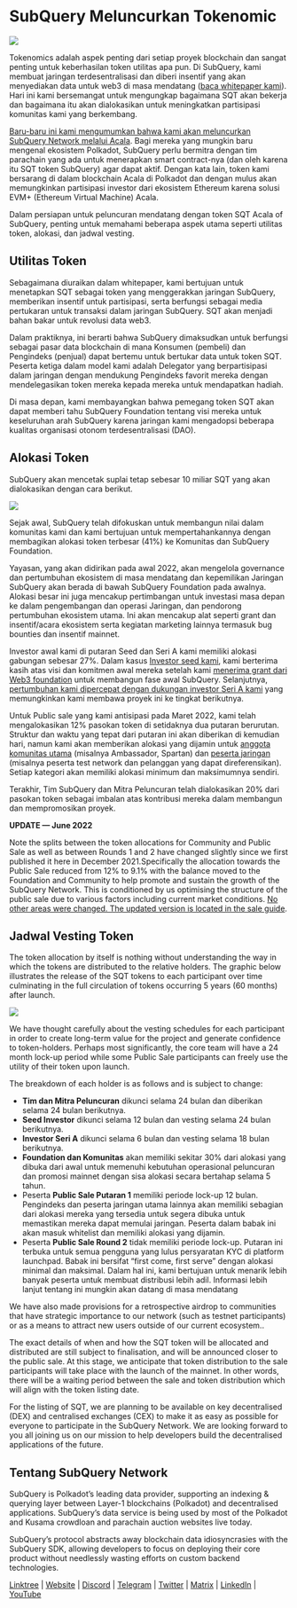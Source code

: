 # SubQuery Meluncurkan Tokenomic

![](https://miro.medium.com/max/1400/1*e42FM0TsNgOM3VacoctOzQ.png)

Tokenomics adalah aspek penting dari setiap proyek blockchain dan sangat penting untuk keberhasilan token utilitas apa pun. Di SubQuery, kami membuat jaringan terdesentralisasi dan diberi insentif yang akan menyediakan data untuk web3 di masa mendatang ([baca whitepaper kami](https://static.subquery.network/whitepaper.pdf)). Hari ini kami bersemangat untuk mengungkap bagaimana SQT akan bekerja dan bagaimana itu akan dialokasikan untuk meningkatkan partisipasi komunitas kami yang berkembang.

[Baru-baru ini kami mengumumkan bahwa kami akan meluncurkan SubQuery Network melalui Acala](./20211220-tokenomics.md). Bagi mereka yang mungkin baru mengenal ekosistem Polkadot, SubQuery perlu bermitra dengan tim parachain yang ada untuk menerapkan smart contract-nya (dan oleh karena itu SQT token SubQuery) agar dapat aktif. Dengan kata lain, token kami bersarang di dalam blockchain Acala di Polkadot dan dengan mulus akan memungkinkan partisipasi investor dari ekosistem Ethereum karena solusi EVM+ (Ethereum Virtual Machine) Acala.

Dalam persiapan untuk peluncuran mendatang dengan token SQT Acala of SubQuery, penting untuk memahami beberapa aspek utama seperti utilitas token, alokasi, dan jadwal vesting.

## Utilitas Token

Sebagaimana diuraikan dalam whitepaper, kami bertujuan untuk menetapkan SQT sebagai token yang menggerakkan jaringan SubQuery, memberikan insentif untuk partisipasi, serta berfungsi sebagai media pertukaran untuk transaksi dalam jaringan SubQuery. SQT akan menjadi bahan bakar untuk revolusi data web3.

Dalam praktiknya, ini berarti bahwa SubQuery dimaksudkan untuk berfungsi sebagai pasar data blockchain di mana Konsumen (pembeli) dan Pengindeks (penjual) dapat bertemu untuk bertukar data untuk token SQT. Peserta ketiga dalam model kami adalah Delegator yang berpartisipasi dalam jaringan dengan mendukung Pengindeks favorit mereka dengan mendelegasikan token mereka kepada mereka untuk mendapatkan hadiah.

Di masa depan, kami membayangkan bahwa pemegang token SQT akan dapat memberi tahu SubQuery Foundation tentang visi mereka untuk keseluruhan arah SubQuery karena jaringan kami mengadopsi beberapa kualitas organisasi otonom terdesentralisasi (DAO).

## Alokasi Token

SubQuery akan mencetak suplai tetap sebesar 10 miliar SQT yang akan dialokasikan dengan cara berikut.

![](https://miro.medium.com/max/1400/1*VbX3nkFhGUc6QUXWzFw6ug.png)

Sejak awal, SubQuery telah difokuskan untuk membangun nilai dalam komunitas kami dan kami bertujuan untuk mempertahankannya dengan membagikan alokasi token terbesar (41%) ke Komunitas dan SubQuery Foundation.

Yayasan, yang akan didirikan pada awal 2022, akan mengelola governance dan pertumbuhan ekosistem di masa mendatang dan kepemilikan Jaringan SubQuery akan berada di bawah SubQuery Foundation pada awalnya. Alokasi besar ini juga mencakup pertimbangan untuk investasi masa depan ke dalam pengembangan dan operasi Jaringan, dan pendorong pertumbuhan ekosistem utama. Ini akan mencakup alat seperti grant dan insentif/acara ekosistem serta kegiatan marketing lainnya termasuk bug bounties dan insentif mainnet.

Investor awal kami di putaran Seed dan Seri A kami memiliki alokasi gabungan sebesar 27%. Dalam kasus [Investor seed kami](./20210312-SubQuery-Raises-%241.8M-Seed-Round-for-Future-Expansion.md), kami berterima kasih atas visi dan komitmen awal mereka setelah kami [menerima grant dari Web3 foundation](./20210207-SubQuery-Delivers-Its-Open-Source-SDK-Following-a-Web3-Foundation-Grant.md) untuk membangun fase awal SubQuery. Selanjutnya, [pertumbuhan kami dipercepat dengan dukungan investor Seri A kami](./20210908-SubQuery-Announces-US%249-Million-Funding-Round.md) yang memungkinkan kami membawa proyek ini ke tingkat berikutnya.

Untuk Public sale yang kami antisipasi pada Maret 2022, kami telah mengalokasikan 12% pasokan token di setidaknya dua putaran berurutan. Struktur dan waktu yang tepat dari putaran ini akan diberikan di kemudian hari, namun kami akan memberikan alokasi yang dijamin untuk [anggota komunitas utama](./20210713-Introducing-the-SubQuery-Ambassador-Program.md) (misalnya Ambassador, Spartan) dan [peserta jaringan](./20211202-indexer-invitation.md) (misalnya peserta test network dan pelanggan yang dapat direferensikan). Setiap kategori akan memiliki alokasi minimum dan maksimumnya sendiri.

Terakhir, Tim SubQuery dan Mitra Peluncuran telah dialokasikan 20% dari pasokan token sebagai imbalan atas kontribusi mereka dalam membangun dan mempromosikan proyek.

**UPDATE — June 2022**

Note the splits between the token allocations for Community and Public Sale as well as between Rounds 1 and 2 have changed slightly since we first published it here in December 2021.Specifically the allocation towards the Public Sale reduced from 12% to 9.1% with the balance moved to the Foundation and Community to help promote and sustain the growth of the SubQuery Network. This is conditioned by us optimising the structure of the public sale due to various factors including current market conditions. [No other areas were changed. The updated version is located in the sale guide](https://medium.com/@subquery/subquery-publishes-the-sqt-public-sale-date-and-sale-guide-64b8aff10882).

## Jadwal Vesting Token

The token allocation by itself is nothing without understanding the way in which the tokens are distributed to the relative holders. The graphic below illustrates the release of the SQT tokens to each participant over time culminating in the full circulation of tokens occurring 5 years (60 months) after launch.

![](https://miro.medium.com/max/1400/0*mfIBkH4SjFZgGuIq)

We have thought carefully about the vesting schedules for each participant in order to create long-term value for the project and generate confidence to token-holders. Perhaps most significantly, the core team will have a 24 month lock-up period while some Public Sale participants can freely use the utility of their token upon launch.

The breakdown of each holder is as follows and is subject to change:

- **Tim dan Mitra Peluncuran** dikunci selama 24 bulan dan diberikan selama 24 bulan berikutnya.
- **Seed Investor** dikunci selama 12 bulan dan vesting selama 24 bulan berikutnya.
- **Investor Seri A** dikunci selama 6 bulan dan vesting selama 18 bulan berikutnya.
- **Foundation dan Komunitas** akan memiliki sekitar 30% dari alokasi yang dibuka dari awal untuk memenuhi kebutuhan operasional peluncuran dan promosi mainnet dengan sisa alokasi secara bertahap selama 5 tahun.
- Peserta **Public Sale Putaran 1** memiliki periode lock-up 12 bulan. Pengindeks dan peserta jaringan utama lainnya akan memiliki sebagian dari alokasi mereka yang tersedia untuk segera dibuka untuk memastikan mereka dapat memulai jaringan. Peserta dalam babak ini akan masuk whitelist dan memiliki alokasi yang dijamin.
- Peserta **Public Sale Round 2** tidak memiliki periode lock-up. Putaran ini terbuka untuk semua pengguna yang lulus persyaratan KYC di platform launchpad. Babak ini bersifat “first come, first serve” dengan alokasi minimal dan maksimal. Dalam hal ini, kami bertujuan untuk menarik lebih banyak peserta untuk membuat distribusi lebih adil. Informasi lebih lanjut tentang ini mungkin akan datang di masa mendatang

We have also made provisions for a retrospective airdrop to communities that have strategic importance to our network (such as testnet participants) or as a means to attract new users outside of our current ecosystem..

The exact details of when and how the SQT token will be allocated and distributed are still subject to finalisation, and will be announced closer to the public sale. At this stage, we anticipate that token distribution to the sale participants will take place with the launch of the mainnet. In other words, there will be a waiting period between the sale and token distribution which will align with the token listing date.

For the listing of SQT, we are planning to be available on key decentralised (DEX) and centralised exchanges (CEX) to make it as easy as possible for everyone to participate in the SubQuery Network. We are looking forward to you all joining us on our mission to help developers build the decentralised applications of the future.

## Tentang SubQuery Network

SubQuery is Polkadot’s leading data provider, supporting an indexing & querying layer between Layer-1 blockchains (Polkadot) and decentralised applications. SubQuery’s data service is being used by most of the Polkadot and Kusama crowdloan and parachain auction websites live today.

SubQuery’s protocol abstracts away blockchain data idiosyncrasies with the SubQuery SDK, allowing developers to focus on deploying their core product without needlessly wasting efforts on custom backend technologies.

​​​​[Linktree](https://linktr.ee/subquerynetwork) | [Website](https://subquery.network/) | [Discord](https://discord.com/invite/78zg8aBSMG) | [Telegram](https://t.me/subquerynetwork) | [Twitter](https://twitter.com/subquerynetwork) | [Matrix](https://matrix.to/#/#subquery:matrix.org) | [LinkedIn](https://www.linkedin.com/company/subquery) | [YouTube](https://www.youtube.com/channel/UCi1a6NUUjegcLHDFLr7CqLw)
